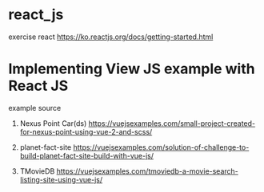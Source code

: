 # react_js
exercise react
https://ko.reactjs.org/docs/getting-started.html

# Implementing View JS example with React JS
example source
1. Nexus Point Car(ds)
https://vuejsexamples.com/small-project-created-for-nexus-point-using-vue-2-and-scss/

2. planet-fact-site
https://vuejsexamples.com/solution-of-challenge-to-build-planet-fact-site-build-with-vue-js/

3. TMovieDB
https://vuejsexamples.com/tmoviedb-a-movie-search-listing-site-using-vue-js/

